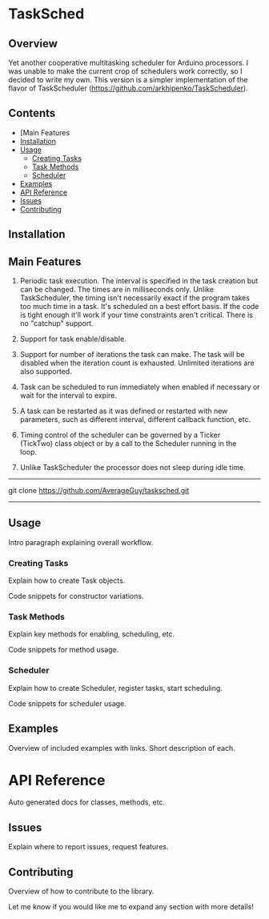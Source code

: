
# TaskSched

## Overview

Yet another cooperative multitasking scheduler for Arduino processors. I was unable to make the
current crop of schedulers work correctly, so I decided to write my own.
This version is a simpler implementation of the flavor of TaskScheduler
(<https://github.com/arkhipenko/TaskScheduler>). 
## Contents

- [Main Features
- [Installation](#installation)
- [Usage](#usage)
  - [Creating Tasks](#creating-tasks)
  - [Task Methods](#task-methods) 
  - [Scheduler](#scheduler)
- [Examples](#examples)
- [API Reference](#api-reference)
- [Issues](#issues)
- [Contributing](#contributing)

## Installation

## Main Features  

1. Periodic task execution. The interval is specified in the task
   creation but can be changed. The times are in milliseconds only.
   Unlike TaskScheduler, the timing isn't necessarily exact if the
   program takes too much time in a task. It's scheduled on a best
   effort basis. If the code is tight enough it'll work if your time
   constraints aren't critical. There is no "catchup" support.
   
2. Support for task enable/disable.   

3. Support for number of iterations the task can make. The task will be
   disabled when the iteration count is exhausted. Unlimited iterations
   are also supported.
   
4. Task can be scheduled to run immediately when enabled if necessary
   or wait for the interval to expire.
   
5. A task can be restarted as it was defined or restarted with new
   parameters, such as different interval, different callback function,
   etc.
   
6. Timing control of the scheduler can be governed by a Ticker  
   (TickTwo) class object or by a call to the Scheduler running in the  
   loop.
   
7. Unlike TaskScheduler the processor does not sleep during idle time.   

***
git clone https://github.com/AverageGuy/tasksched.git 
***

## Usage

Intro paragraph explaining overall workflow.

### Creating Tasks

Explain how to create Task objects.

Code snippets for constructor variations. 

### Task Methods

Explain key methods for enabling, scheduling, etc.

Code snippets for method usage.

### Scheduler 

Explain how to create Scheduler, register tasks, start scheduling.

Code snippets for scheduler usage.

## Examples

Overview of included examples with links. Short description of each.

# API Reference

Auto generated docs for classes, methods, etc.

## Issues

Explain where to report issues, request features. 

## Contributing

Overview of how to contribute to the library.

Let me know if you would like me to expand any section with more details!
